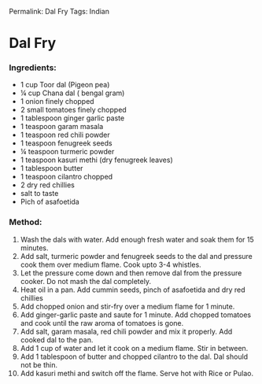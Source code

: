 Permalink: Dal Fry
Tags: Indian

# Dal Fry

### Ingredients:
* 1 cup Toor dal (Pigeon pea)
* ¼ cup Chana dal ( bengal gram)
* 1 onion finely chopped
* 2 small tomatoes finely chopped
* 1 tablespoon ginger garlic paste
* 1 teaspoon garam masala
* 1 teaspoon red chili powder
* 1 teaspoon fenugreek seeds
* ¼ teaspoon turmeric powder
* 1 teaspoon kasuri methi (dry fenugreek leaves)
* 1 tablespoon butter
* 1 teaspoon cilantro chopped
* 2 dry red chillies
* salt to taste
* Pich of asafoetida

### Method:
1. Wash the dals with water. Add enough fresh water and soak them for 15 minutes.
2. Add salt, turmeric powder and fenugreek seeds to the dal and pressure cook them over medium flame. Cook upto 3-4 whistles. 
3. Let the pressure come down and then remove dal from the pressure cooker.
Do not mash the dal completely. 
4. Heat oil in a pan. Add cummin seeds, pinch of asafoetida and dry red chillies
5. Add chopped onion and stir-fry over a medium flame for 1 minute.
6. Add ginger-garlic paste and saute for 1 minute. Add chopped tomatoes and cook until the raw aroma of tomatoes is gone. 
7. Add salt, garam masala, red chili powder and mix it properly. Add cooked dal to the pan. 
8. Add 1 cup of water and let it cook on a medium flame. Stir in between. 
9. Add 1 tablespoon of butter and chopped cilantro to the dal. Dal should not be thin. 
10. Add kasuri methi and switch off the flame. Serve hot with Rice or Pulao.


